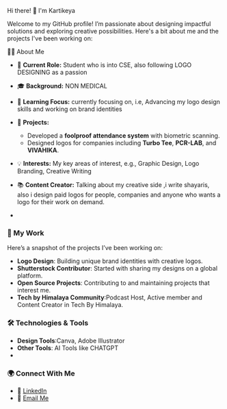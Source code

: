  Hi there! 👋 I'm Kartikeya 

Welcome to my GitHub profile! I’m passionate about designing impactful solutions and exploring creative possibilities. Here's a bit about me and the projects I've been working on:

  👨‍💻 About Me
- 💼 **Current Role:** Student who is into CSE, also following LOGO DESIGNING as a passion   
- 🎓 **Background:** NON MEDICAL  
- 🌱 **Learning Focus:** currently focusing on, i.e, Advancing my logo design skills and working on brand identities 
- 🚀 **Projects:**  
   - Developed a **foolproof attendance system** with biometric scanning.  
   - Designed logos for companies including **Turbo Tee**, **PCR-LAB**, and **VIVAHIKA**.
- 💡 **Interests:** My key areas of interest, e.g., Graphic Design, Logo Branding, Creative Writing
- 📚 **Content Creator:** Talking about my creative side ,i write shayaris, also i design paid logos for people, companies and anyone who wants a logo for their work on demand.

- 
### 💼 My Work
Here’s a snapshot of the projects I’ve been working on:  
- **Logo Design**: Building unique brand identities with creative logos.  
- **Shutterstock Contributor**: Started with sharing my designs on a global platform.  
- **Open Source Projects**: Contributing to and maintaining projects that interest me.  
- **Tech by Himalaya Community**:Podcast Host, Active member and Content Creator in Tech By Himalaya.  

### 🛠️ Technologies & Tools
- **Design Tools**:Canva, Adobe Illustrator  
- **Other Tools**: AI Tools like CHATGPT
- 
### 🌍 Connect With Me
- 💼 [LinkedIn](www.linkedin.com/in/kartikeya-c-419374167)  
- 📧 [Email Me](chaudharyji485@gmail.com)
